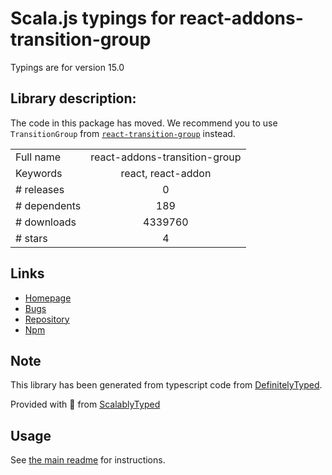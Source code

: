 
# Scala.js typings for react-addons-transition-group

Typings are for version 15.0

## Library description:
The code in this package has moved. We recommend you to use `TransitionGroup` from [`react-transition-group`](https://github.com/reactjs/react-transition-group) instead.

|                    |                 |
| ------------------ | :-------------: |
| Full name          | react-addons-transition-group |
| Keywords           | react, react-addon |
| # releases         | 0 |
| # dependents       | 189 |
| # downloads        | 4339760 |
| # stars            | 4 |

## Links
- [Homepage](https://github.com/facebook/react#readme)
- [Bugs](https://github.com/facebook/react/issues)
- [Repository](https://github.com/facebook/react)
- [Npm](https://www.npmjs.com/package/react-addons-transition-group)
    


## Note
This library has been generated from typescript code from [DefinitelyTyped](https://definitelytyped.org).

Provided with :purple_heart: from [ScalablyTyped](https://github.com/oyvindberg/ScalablyTyped)

## Usage
See [the main readme](../../readme.md) for instructions.


